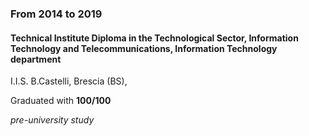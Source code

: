 
### From 2014 to 2019

#### Technical Institute Diploma in the Technological Sector, Information Technology and Telecommunications, Information Technology department

I.I.S. B.Castelli, Brescia (BS),

Graduated with **100/100**

*pre-university study*